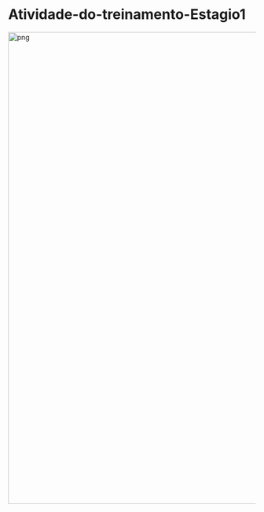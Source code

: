 # Atividade-do-treinamento-Estagio1
<img width="960" alt="png" src="https://user-images.githubusercontent.com/70026127/159723643-c28cd3bc-1b5d-4663-921f-e4ad7bb6d199.png">
